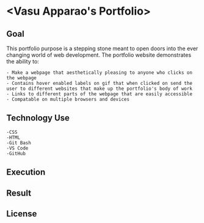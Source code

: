 # <Vasu Apparao's Portfolio>

## Goal

This portfolio purpose is a stepping stone meant to open doors into the ever changing world of web development. The portfolio website demonstrates the ability to:
    
    - Make a webpage that aesthetically pleasing to anyone who clicks on the webpage
    - Contains hover enabled labels on gif that when clicked on send the user to different websites that make up the portfolio's body of work
    - Links to different parts of the webpage that are easily accessible
    - Compatable on multiple browsers and devices

## Technology Use

    -CSS
    -HTML
    -Git Bash
    -VS Code
    -GitHub

## Execution



## Result



## License


